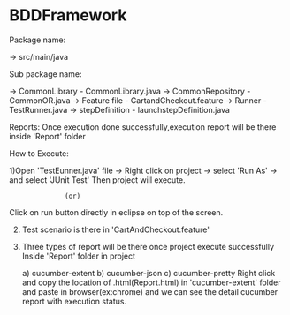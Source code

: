# BDDFramework

 Package name:

 -> src/main/java

 Sub package name:

 -> CommonLibrary    - CommonLibrary.java
 -> CommonRepository - CommonOR.java
 -> Feature file     - CartandCheckout.feature
 -> Runner           - TestRunner.java
 -> stepDefinition   - launchstepDefinition.java
 
Reports:
Once execution done successfully,execution report will be there inside 'Report' folder

How to Execute:

1)Open 'TestEunner.java' file -> Right click on project -> select 'Run As' -> and select 'JUnit Test'
 Then project will execute.

                  (or)

 Click on run button directly in eclipse on top of the screen.

2) Test scenario is there in 'CartAndCheckout.feature'

3) Three types of report will be there once project execute successfully
   Inside 'Report' folder in project

     a) cucumber-extent
     b) cucumber-json
     c) cucumber-pretty
 Right click and copy the location of .html(Report.html) in 'cucumber-extent' folder and paste in browser(ex:chrome)
 and we can see the detail cucumber report with execution status.
 
